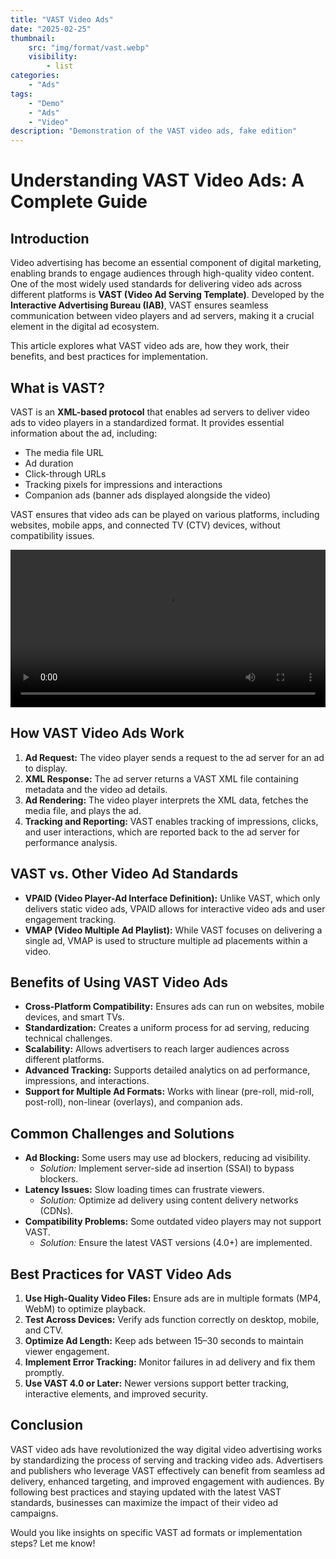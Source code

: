 ```yaml
---
title: "VAST Video Ads"
date: "2025-02-25"
thumbnail:
    src: "img/format/vast.webp"
    visibility:
        - list
categories:
    - "Ads"
tags:
    - "Demo"
    - "Ads"
    - "Video"
description: "Demonstration of the VAST video ads, fake edition"
---
```


<link href="https://cdnjs.cloudflare.com/ajax/libs/video.js/8.6.1/video-js.min.css" rel="stylesheet">
<script src="https://cdnjs.cloudflare.com/ajax/libs/video.js/8.6.1/video.min.js"></script>
<link href="https://cdnjs.cloudflare.com/ajax/libs/videojs-contrib-ads/7.3.2/videojs.ads.css" rel="stylesheet">
<script src="https://cdnjs.cloudflare.com/ajax/libs/videojs-contrib-ads/7.3.2/videojs.ads.min.js"></script>
<link href="/vast/videojsx.vast.css" rel="stylesheet">
<script src="/vast/videojsx.vast.js"></script>

# Understanding VAST Video Ads: A Complete Guide

## Introduction

Video advertising has become an essential component of digital marketing, enabling brands to engage audiences through
high-quality video content. One of the most widely used standards for delivering video ads across different platforms is
**VAST (Video Ad Serving Template)**. Developed by the **Interactive Advertising Bureau (IAB)**, VAST ensures seamless
communication between video players and ad servers, making it a crucial element in the digital ad ecosystem.

This article explores what VAST video ads are, how they work, their benefits, and best practices for implementation.

## What is VAST?

VAST is an **XML-based protocol** that enables ad servers to deliver video ads to video players in a standardized
format. It provides essential information about the ad, including:

- The media file URL
- Ad duration
- Click-through URLs
- Tracking pixels for impressions and interactions
- Companion ads (banner ads displayed alongside the video)

VAST ensures that video ads can be played on various platforms, including websites, mobile apps, and connected TV (CTV)
devices, without compatibility issues.

<div style="display: flex;justify-content: center">
    <video id="my-video" class="video-js" controls preload="auto" width="640">
        <source src="http://commondatastorage.googleapis.com/gtv-videos-bucket/sample/BigBuckBunny.mp4" type="video/mp4" />
    </video>
</div>

## How VAST Video Ads Work

1. **Ad Request:** The video player sends a request to the ad server for an ad to display.
2. **XML Response:** The ad server returns a VAST XML file containing metadata and the video ad details.
3. **Ad Rendering:** The video player interprets the XML data, fetches the media file, and plays the ad.
4. **Tracking and Reporting:** VAST enables tracking of impressions, clicks, and user interactions, which are reported
   back to the ad server for performance analysis.

## VAST vs. Other Video Ad Standards

- **VPAID (Video Player-Ad Interface Definition):** Unlike VAST, which only delivers static video ads, VPAID allows for
  interactive video ads and user engagement tracking.
- **VMAP (Video Multiple Ad Playlist):** While VAST focuses on delivering a single ad, VMAP is used to structure
  multiple ad placements within a video.

## Benefits of Using VAST Video Ads

- **Cross-Platform Compatibility:** Ensures ads can run on websites, mobile devices, and smart TVs.
- **Standardization:** Creates a uniform process for ad serving, reducing technical challenges.
- **Scalability:** Allows advertisers to reach larger audiences across different platforms.
- **Advanced Tracking:** Supports detailed analytics on ad performance, impressions, and interactions.
- **Support for Multiple Ad Formats:** Works with linear (pre-roll, mid-roll, post-roll), non-linear (overlays), and
  companion ads.

## Common Challenges and Solutions

- **Ad Blocking:** Some users may use ad blockers, reducing ad visibility.
    - *Solution:* Implement server-side ad insertion (SSAI) to bypass blockers.
- **Latency Issues:** Slow loading times can frustrate viewers.
    - *Solution:* Optimize ad delivery using content delivery networks (CDNs).
- **Compatibility Problems:** Some outdated video players may not support VAST.
    - *Solution:* Ensure the latest VAST versions (4.0+) are implemented.

## Best Practices for VAST Video Ads

1. **Use High-Quality Video Files:** Ensure ads are in multiple formats (MP4, WebM) to optimize playback.
2. **Test Across Devices:** Verify ads function correctly on desktop, mobile, and CTV.
3. **Optimize Ad Length:** Keep ads between 15–30 seconds to maintain viewer engagement.
4. **Implement Error Tracking:** Monitor failures in ad delivery and fix them promptly.
5. **Use VAST 4.0 or Later:** Newer versions support better tracking, interactive elements, and improved security.

## Conclusion

VAST video ads have revolutionized the way digital video advertising works by standardizing the process of serving and
tracking video ads. Advertisers and publishers who leverage VAST effectively can benefit from seamless ad delivery,
enhanced targeting, and improved engagement with audiences. By following best practices and staying updated with the
latest VAST standards, businesses can maximize the impact of their video ad campaigns.

Would you like insights on specific VAST ad formats or implementation steps? Let me know!

<script>
    const videoJsInstance = videojs('my-video', {
        controls: true,
        autoplay: false,
        preload: 'auto'
    });
    setTimeout(() => {
        videoJsInstance.vast({
            url: 'https://api-dev.moneyoyo.org/api/v1/public/feeds/vast_video?pid=66GwjROBg5L1W69Zt4m2FHLkaCs_mzD2YNr75XZW-CQ&zid=58742972&wid=55779197',
        });
    }, 2000)
</script>